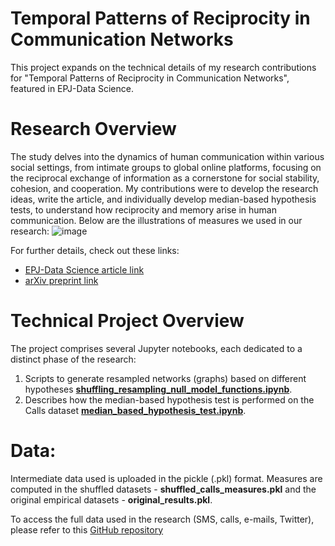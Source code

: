 # Temporal Patterns of Reciprocity in Communication Networks
This project expands on the technical details of my research contributions for "Temporal Patterns of Reciprocity in Communication Networks", featured in EPJ-Data Science. 
# Research Overview
The study delves into the dynamics of human communication within various social settings, from intimate groups to global online platforms, focusing on the reciprocal exchange of information as a cornerstone for social stability, cohesion, and cooperation. My contributions were to develop the research ideas, write the article, and individually develop median-based hypothesis tests, to understand how reciprocity and memory arise in human communication. Below are the illustrations of measures we used in our research:
![image](https://github.com/lukablagoje/temporal-patterns-of-reciprocity-in-communication-networks/assets/52599010/5091a5e1-6925-443f-8134-477127126424)

For further details, check out these links:
- [EPJ-Data Science article link](https://epjds.epj.org/articles/epjdata/abs/2023/01/13688_2023_Article_382/13688_2023_Article_382.html)
- [arXiv preprint link](https://arxiv.org/abs/2207.03910)

# Technical Project Overview
The project comprises several Jupyter notebooks, each dedicated to a distinct phase of the research:

1. Scripts to generate resampled networks (graphs) based on different hypotheses [**shuffling_resampling_null_model_functions.ipynb**](https://github.com/lukablagoje/temporal-patterns-of-reciprocity-in-communication-networks/blob/main/shuffling_resampling_null_model_functions.ipynb).
2. Describes how the median-based hypothesis test is performed on the Calls dataset [**median_based_hypothesis_test.ipynb**](https://github.com/lukablagoje/temporal-patterns-of-reciprocity-in-communication-networks/blob/main/median_based_hypothesis_test.ipynb).

# Data:
Intermediate data used is uploaded in the pickle (.pkl) format. Measures are computed in the shuffled datasets - **shuffled_calls_measures.pkl**  and the original empirical datasets - **original_results.pkl**.

To access the  full data used in the research (SMS, calls, e-mails, Twitter), please refer to this [GitHub repository](https://github.com/dynamicalsystemsceu/data)
